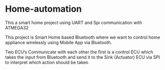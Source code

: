 # Home-automation
This a smart home project using UART and Spi communication with ATMEGA32

This project is Smart Home based Bluetooth where we want to
control home appliance wirelessly using Mobile App via Bluetooth.

Two ECU’s Communicate with each other the first is a control ECU
which takes the input from Bluetooth and send it to the Sink
(Actuator) ECU via SPI to interpret which action should be taken
